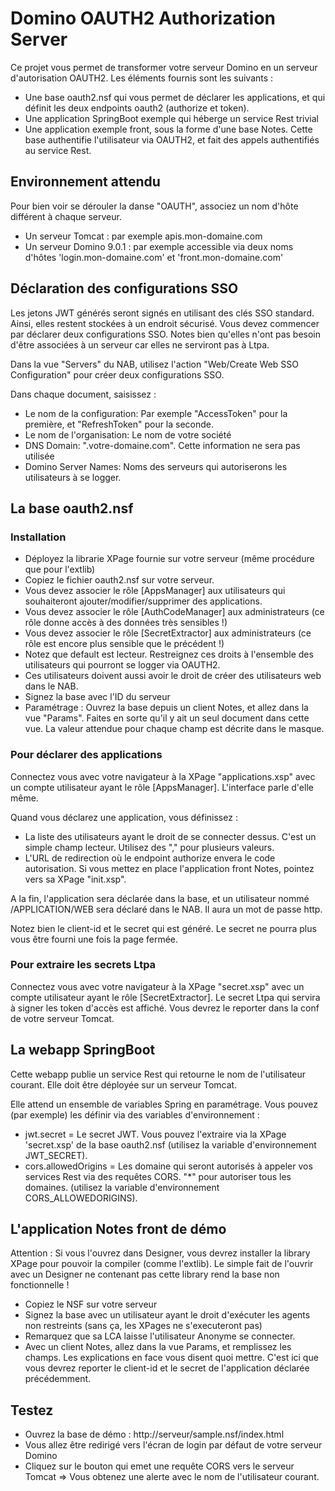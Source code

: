 # Domino OAUTH2 Authorization Server #

Ce projet vous permet de transformer votre serveur Domino en un serveur d'autorisation OAUTH2.
Les éléments fournis sont les suivants :

- Une base oauth2.nsf qui vous permet de déclarer les applications, et qui définit les deux endpoints oauth2 (authorize et token).
- Une application SpringBoot exemple qui héberge un service Rest trivial
- Une application exemple front, sous la forme d'une base Notes. Cette base authentifie l'utilisateur via OAUTH2, et fait des appels authentifiés au service Rest.

## Environnement attendu ##

Pour bien voir se dérouler la danse "OAUTH", associez un nom d'hôte différent à chaque serveur.

- Un serveur Tomcat : par exemple apis.mon-domaine.com
- Un serveur Domino 9.0.1 : par exemple accessible via deux noms d'hôtes 'login.mon-domaine.com' et 'front.mon-domaine.com'

## Déclaration des configurations SSO ##

Les jetons JWT générés seront signés en utilisant des clés SSO standard. Ainsi, elles restent stockées à un endroit sécurisé.
Vous devez commencer par déclarer deux configurations SSO. Notes bien qu'elles n'ont pas besoin d'être associées à un serveur car elles ne serviront pas à Ltpa.

Dans la vue "Servers" du NAB, utilisez l'action "Web/Create Web SSO Configuration" pour créer deux configurations SSO.

Dans chaque document, saisissez :

- Le nom de la configuration: Par exemple "AccessToken" pour la première, et "RefreshToken" pour la seconde.
- Le nom de l'organisation: Le nom de votre société
- DNS Domain: ".votre-domaine.com". Cette information ne sera pas utilisée
- Domino Server Names: Noms des serveurs qui autoriserons les utilisateurs à se logger.

## La base oauth2.nsf ##

### Installation ###

- Déployez la librarie XPage fournie sur votre serveur (même procédure que pour l'extlib)
- Copiez le fichier oauth2.nsf sur votre serveur.
- Vous devez associer le rôle [AppsManager] aux utilisateurs qui souhaiteront ajouter/modifier/supprimer des applications.
- Vous devez associer le rôle [AuthCodeManager] aux administrateurs (ce rôle donne accès à des données très sensibles !)
- Vous devez associer le rôle [SecretExtractor] aux administrateurs (ce rôle est encore plus sensible que le précédent !)
- Notez que default est lecteur. Restreignez ces droits à l'ensemble des utilisateurs qui pourront se logger via OAUTH2.
- Ces utilisateurs doivent aussi avoir le droit de créer des utilisateurs web dans le NAB.
- Signez la base avec l'ID du serveur
- Paramétrage : Ouvrez la base depuis un client Notes, et allez dans la vue "Params". Faites en sorte qu'il y ait un seul document dans cette vue. La valeur attendue pour chaque champ est décrite dans le masque.

### Pour déclarer des applications ###

Connectez vous avec votre navigateur à la XPage "applications.xsp" avec un compte utilisateur ayant le rôle [AppsManager].
L'interface parle d'elle même.

Quand vous déclarez une application, vous définissez :

- La liste des utilisateurs ayant le droit de se connecter dessus. C'est un simple champ lecteur. Utilisez des "," pour plusieurs valeurs.
- L'URL de redirection où le endpoint authorize envera le code autorisation. Si vous mettez en place l'application front Notes, pointez vers sa XPage "init.xsp".

A la fin, l'application sera déclarée dans la base, et un utilisateur nommé <Nom application>/APPLICATION/WEB sera déclaré dans le NAB.
Il aura un mot de passe http.

Notez bien le client-id et le secret qui est généré. Le secret ne pourra plus vous être fourni une fois la page fermée.

### Pour extraire les secrets Ltpa ###

Connectez vous avec votre navigateur à la XPage "secret.xsp" avec un compte utilisateur ayant le rôle [SecretExtractor].
Le secret Ltpa qui servira à signer les token d'accès est affiché. Vous devrez le reporter dans la conf de votre serveur Tomcat.

## La webapp SpringBoot ##

Cette webapp publie un service Rest qui retourne le nom de l'utilisateur courant. Elle doit être déployée sur un serveur Tomcat.

Elle attend un ensemble de variables Spring en paramétrage. Vous pouvez (par exemple) les définir via des variables d'environnement :

- jwt.secret = Le secret JWT. Vous pouvez l'extraire via la XPage 'secret.xsp' de la base oauth2.nsf (utilisez la variable d'environnement JWT_SECRET).
- cors.allowedOrigins = Les domaine qui seront autorisés à appeler vos services Rest via des requêtes CORS. "*" pour autoriser tous les domaines. (utilisez la variable d'environnement CORS_ALLOWEDORIGINS).
 
## L'application Notes front de démo ##

Attention : Si vous l'ouvrez dans Designer, vous devrez installer la library XPage pour pouvoir la compiler (comme l'extlib). Le simple fait de l'ouvrir avec un Designer ne contenant 
pas cette library rend la base non fonctionnelle !

- Copiez le NSF sur votre serveur
- Signez la base avec un utilisateur ayant le droit d'exécuter les agents non restreints (sans ça, les XPages ne s'executeront pas)
- Remarquez que sa LCA laisse l'utilisateur Anonyme se connecter.
- Avec un client Notes, allez dans la vue Params, et remplissez les champs. Les explications en face vous disent quoi mettre. C'est ici que vous devrez reporter le client-id et le secret de l'application déclarée précédemment.

## Testez ##

- Ouvrez la base de démo : http://serveur/sample.nsf/index.html
- Vous allez être redirigé vers l'écran de login par défaut de votre serveur Domino
- Cliquez sur le bouton qui emet une requête CORS vers le serveur Tomcat => Vous obtenez une alerte avec le nom de l'utilisateur courant.
